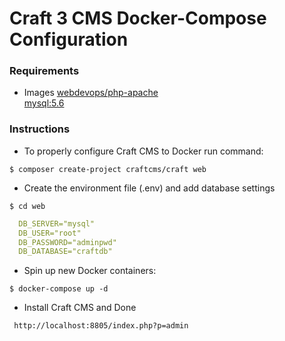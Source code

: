 # Craft 3 CMS Docker-Compose Configuration



### Requirements
- Images
[webdevops/php-apache](http://dockerfile.readthedocs.io/en/latest/content/DockerImages/dockerfiles/php-apache.html#webdevops-php-apache)  
[mysql:5.6](https://hub.docker.com/_/mysql/)



### Instructions

* To properly configure Craft CMS to Docker run command:
```shell session
$ composer create-project craftcms/craft web
```

* Create the environment file (.env) and add database settings
```shell session
$ cd web
```
```yaml
  DB_SERVER="mysql"
  DB_USER="root"
  DB_PASSWORD="adminpwd"
  DB_DATABASE="craftdb"
```

* Spin up new Docker containers:
```shell session
$ docker-compose up -d
```
* Install Craft CMS and Done
```curl
 http://localhost:8805/index.php?p=admin
```


